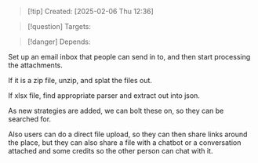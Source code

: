 
>[!tip] Created: [2025-02-06 Thu 12:36]

>[!question] Targets: 

>[!danger] Depends: 

Set up an email inbox that people can send in to, and then start processing the attachments.

If it is a zip file, unzip, and splat the files out.

If xlsx file, find appropriate parser and extract out into json.

As new strategies are added, we can bolt these on, so they can be searched for.

Also users can do a direct file upload, so they can then share links around the place, but they can also share a file with a chatbot or a conversation attached and some credits so the other person can chat with it.